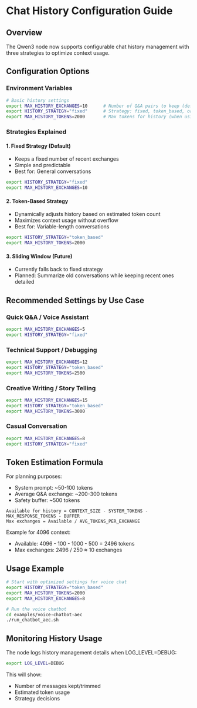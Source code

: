 # Chat History Configuration Guide

## Overview
The Qwen3 node now supports configurable chat history management with three strategies to optimize context usage.

## Configuration Options

### Environment Variables

```bash
# Basic history settings
export MAX_HISTORY_EXCHANGES=10      # Number of Q&A pairs to keep (default: 10)
export HISTORY_STRATEGY="fixed"      # Strategy: fixed, token_based, or sliding_window
export MAX_HISTORY_TOKENS=2000       # Max tokens for history (when using token_based)
```

### Strategies Explained

#### 1. Fixed Strategy (Default)
- Keeps a fixed number of recent exchanges
- Simple and predictable
- Best for: General conversations

```bash
export HISTORY_STRATEGY="fixed"
export MAX_HISTORY_EXCHANGES=10
```

#### 2. Token-Based Strategy
- Dynamically adjusts history based on estimated token count
- Maximizes context usage without overflow
- Best for: Variable-length conversations

```bash
export HISTORY_STRATEGY="token_based"
export MAX_HISTORY_TOKENS=2000
```

#### 3. Sliding Window (Future)
- Currently falls back to fixed strategy
- Planned: Summarize old conversations while keeping recent ones detailed

## Recommended Settings by Use Case

### Quick Q&A / Voice Assistant
```bash
export MAX_HISTORY_EXCHANGES=5
export HISTORY_STRATEGY="fixed"
```

### Technical Support / Debugging
```bash
export MAX_HISTORY_EXCHANGES=12
export HISTORY_STRATEGY="token_based"
export MAX_HISTORY_TOKENS=2500
```

### Creative Writing / Story Telling
```bash
export MAX_HISTORY_EXCHANGES=15
export HISTORY_STRATEGY="token_based"
export MAX_HISTORY_TOKENS=3000
```

### Casual Conversation
```bash
export MAX_HISTORY_EXCHANGES=8
export HISTORY_STRATEGY="fixed"
```

## Token Estimation Formula

For planning purposes:
- System prompt: ~50-100 tokens
- Average Q&A exchange: ~200-300 tokens
- Safety buffer: ~500 tokens

```
Available for history = CONTEXT_SIZE - SYSTEM_TOKENS - MAX_RESPONSE_TOKENS - BUFFER
Max exchanges = Available / AVG_TOKENS_PER_EXCHANGE
```

Example for 4096 context:
- Available: 4096 - 100 - 1000 - 500 = 2496 tokens
- Max exchanges: 2496 / 250 ≈ 10 exchanges

## Usage Example

```bash
# Start with optimized settings for voice chat
export HISTORY_STRATEGY="token_based"
export MAX_HISTORY_TOKENS=2000
export MAX_HISTORY_EXCHANGES=8

# Run the voice chatbot
cd examples/voice-chatbot-aec
./run_chatbot_aec.sh
```

## Monitoring History Usage

The node logs history management details when LOG_LEVEL=DEBUG:
```bash
export LOG_LEVEL=DEBUG
```

This will show:
- Number of messages kept/trimmed
- Estimated token usage
- Strategy decisions